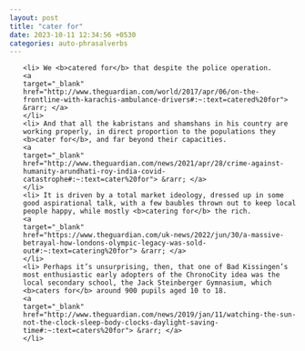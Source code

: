 ```yaml
---
layout: post
title: "cater for"
date: 2023-10-11 12:34:56 +0530
categories: auto-phrasalverbs
---
```

<ol>

    <li> We <b>catered for</b> that despite the police operation.
    <a 
    target="_blank" 
    href="http://www.theguardian.com/world/2017/apr/06/on-the-frontline-with-karachis-ambulance-drivers#:~:text=catered%20for"> &rarr; </a>
    </li>
    <li> And that all the kabristans and shamshans in his country are working properly, in direct proportion to the populations they <b>cater for</b>, and far beyond their capacities.
    <a 
    target="_blank" 
    href="http://www.theguardian.com/news/2021/apr/28/crime-against-humanity-arundhati-roy-india-covid-catastrophe#:~:text=cater%20for"> &rarr; </a>
    </li>
    <li> It is driven by a total market ideology, dressed up in some good aspirational talk, with a few baubles thrown out to keep local people happy, while mostly <b>catering for</b> the rich.
    <a 
    target="_blank" 
    href="https://www.theguardian.com/uk-news/2022/jun/30/a-massive-betrayal-how-londons-olympic-legacy-was-sold-out#:~:text=catering%20for"> &rarr; </a>
    </li>
    <li> Perhaps it’s unsurprising, then, that one of Bad Kissingen’s most enthusiastic early adopters of the ChronoCity idea was the local secondary school, the Jack Steinberger Gymnasium, which <b>caters for</b> around 900 pupils aged 10 to 18.
    <a 
    target="_blank" 
    href="http://www.theguardian.com/news/2019/jan/11/watching-the-sun-not-the-clock-sleep-body-clocks-daylight-saving-time#:~:text=caters%20for"> &rarr; </a>
    </li>